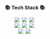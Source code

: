 

<!--
**rriakang/rriakang** is a ✨ _special_ ✨ repository because its `README.md` (this file) appears on your GitHub profile.

Here are some ideas to get you started:

- 🔭 I’m currently working on ...
- 🌱 I’m currently learning ...
- 👯 I’m looking to collaborate on ...
- 🤔 I’m looking for help with ...
- 💬 Ask me about ...
- 📫 How to reach me: ...
- 😄 Pronouns: ...
- ⚡ Fun fact: ...
-->
<h3 align="center">📚 Tech Stack 📚</h3>
<p align="center">
 <img src="https://img.shields.io/badge/Python-3766AB?style=flat-square&logo=Python&logoColor=white"/></a>&nbsp 
 <img src="https://img.shields.io/badge/javascript-F7DF1E?style=flat-square&logo=javascript&logoColor=white"/></a>&nbsp
 <img src="https://img.shields.io/badge/mysql-4479A1?style=flat-square&logo=mysql&logoColor=white"/></a>&nbsp
 <br>
 <img src="https://img.shields.io/badge/jupyter-F37626?style=flat-square&logo=jupyter&logoColor=white"/></a>&nbsp
 <img src="https://img.shields.io/badge/numpy-013243?style=flat-square&logo=numpy&logoColor=white"/></a>&nbsp
 <img src="https://img.shields.io/badge/pandas-150458?style=flat-square&logo=pandas&logoColor=white"/></a>&nbsp
 <br>
 <img src="https://img.shields.io/badge/pytorch-EE4C2C?style=flat-square&logo=pytorch&logoColor=white"/></a>&nbsp
 <img src="https://img.shields.io/badge/apacheairflow-017CEE?style=flat-square&logo=apacheairflow&logoColor=white"/></a>&nbsp

